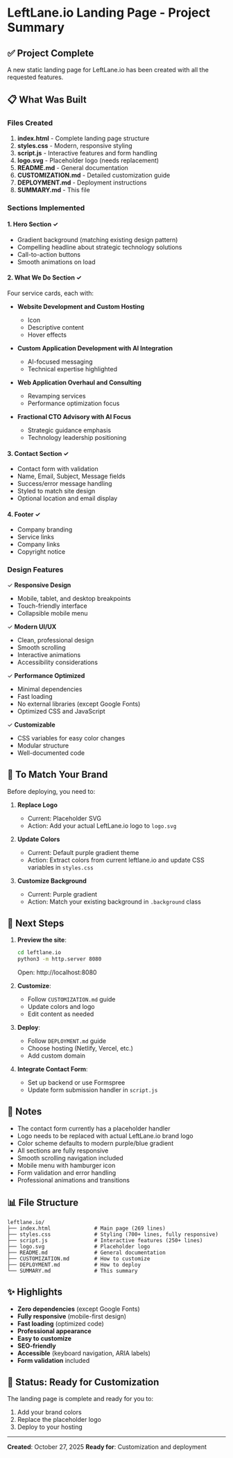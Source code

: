 # LeftLane.io Landing Page - Project Summary

## ✅ Project Complete

A new static landing page for LeftLane.io has been created with all the requested features.

## 📋 What Was Built

### Files Created
1. **index.html** - Complete landing page structure
2. **styles.css** - Modern, responsive styling
3. **script.js** - Interactive features and form handling
4. **logo.svg** - Placeholder logo (needs replacement)
5. **README.md** - General documentation
6. **CUSTOMIZATION.md** - Detailed customization guide
7. **DEPLOYMENT.md** - Deployment instructions
8. **SUMMARY.md** - This file

### Sections Implemented

#### 1. Hero Section ✓
- Gradient background (matching existing design pattern)
- Compelling headline about strategic technology solutions
- Call-to-action buttons
- Smooth animations on load

#### 2. What We Do Section ✓
Four service cards, each with:
- **Website Development and Custom Hosting**
  - Icon
  - Descriptive content
  - Hover effects
  
- **Custom Application Development with AI Integration**
  - AI-focused messaging
  - Technical expertise highlighted
  
- **Web Application Overhaul and Consulting**
  - Revamping services
  - Performance optimization focus
  
- **Fractional CTO Advisory with AI Focus**
  - Strategic guidance emphasis
  - Technology leadership positioning

#### 3. Contact Section ✓
- Contact form with validation
- Name, Email, Subject, Message fields
- Success/error message handling
- Styled to match site design
- Optional location and email display

#### 4. Footer ✓
- Company branding
- Service links
- Company links
- Copyright notice

### Design Features

✓ **Responsive Design**
  - Mobile, tablet, and desktop breakpoints
  - Touch-friendly interface
  - Collapsible mobile menu

✓ **Modern UI/UX**
  - Clean, professional design
  - Smooth scrolling
  - Interactive animations
  - Accessibility considerations

✓ **Performance Optimized**
  - Minimal dependencies
  - Fast loading
  - No external libraries (except Google Fonts)
  - Optimized CSS and JavaScript

✓ **Customizable**
  - CSS variables for easy color changes
  - Modular structure
  - Well-documented code

## 🎨 To Match Your Brand

Before deploying, you need to:

1. **Replace Logo**
   - Current: Placeholder SVG
   - Action: Add your actual LeftLane.io logo to `logo.svg`

2. **Update Colors**
   - Current: Default purple gradient theme
   - Action: Extract colors from current leftlane.io and update CSS variables in `styles.css`

3. **Customize Background**
   - Current: Purple gradient
   - Action: Match your existing background in `.background` class

## 🚀 Next Steps

1. **Preview the site**: 
   ```bash
   cd leftlane.io
   python3 -m http.server 8080
   ```
   Open: http://localhost:8080

2. **Customize**:
   - Follow `CUSTOMIZATION.md` guide
   - Update colors and logo
   - Edit content as needed

3. **Deploy**:
   - Follow `DEPLOYMENT.md` guide
   - Choose hosting (Netlify, Vercel, etc.)
   - Add custom domain

4. **Integrate Contact Form**:
   - Set up backend or use Formspree
   - Update form submission handler in `script.js`

## 📝 Notes

- The contact form currently has a placeholder handler
- Logo needs to be replaced with actual LeftLane.io brand logo
- Color scheme defaults to modern purple/blue gradient
- All sections are fully responsive
- Smooth scrolling navigation included
- Mobile menu with hamburger icon
- Form validation and error handling
- Professional animations and transitions

## 📊 File Structure

```
leftlane.io/
├── index.html              # Main page (269 lines)
├── styles.css              # Styling (700+ lines, fully responsive)
├── script.js               # Interactive features (250+ lines)
├── logo.svg                # Placeholder logo
├── README.md               # General documentation
├── CUSTOMIZATION.md        # How to customize
├── DEPLOYMENT.md           # How to deploy
└── SUMMARY.md              # This summary
```

## ✨ Highlights

- **Zero dependencies** (except Google Fonts)
- **Fully responsive** (mobile-first design)
- **Fast loading** (optimized code)
- **Professional appearance**
- **Easy to customize**
- **SEO-friendly**
- **Accessible** (keyboard navigation, ARIA labels)
- **Form validation** included

## 🎯 Status: Ready for Customization

The landing page is complete and ready for you to:
1. Add your brand colors
2. Replace the placeholder logo
3. Deploy to your hosting

---

**Created**: October 27, 2025
**Ready for**: Customization and deployment

